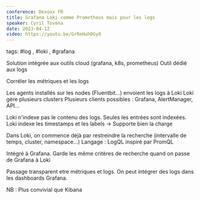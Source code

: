```yaml
---
conference: Devoxx FR
title: Grafana Loki comme Prometheus mais pour les logs
speaker: Cyril Tovena
date: 2023-04-12
video: https://youtu.be/GrReHuhDGy8
---
```

tags: #log , #loki , #grafana

Solution intégrée aux outils cloud (grafana, k8s, prometheus)
Outil dédié aux logs

Corréler les métriques et les logs

Les agents installés sur les nodes (Fluentbit...) envoient les logs à Loki
Loki gère plusieurs clusters
Plusieurs clients possibles : Grafana, AlertManager, API...

Loki n'indexe pas le contenu des logs. Seules les entrées sont indexées.
Loki indexe les timestamps et les labels
-> Supporte bien la charge

Dans Loki, on commence déjà par restreindre la recherche (intervalle de temps, cluster, namespace...)
Langage : LogQL inspiré par PromQL

Intégré à Grafana. Garde les même critères de recherche quand on passe de Grafana à Loki

Passage transparent etre métriques et logs.
On peut intégrer des logs dans les dashboards Grafana.

NB : Plus convivial que Kibana

